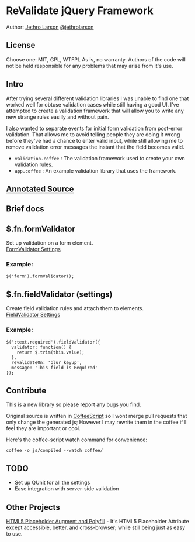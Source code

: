 ReValidate jQuery Framework
===========================
Author: [Jethro Larson](http://github.com/jethrolarson) [@jethrolarson](http://twitter.com/jethrolarson)

License
-------
Choose one: MIT, GPL, WTFPL
As is, no warranty. Authors of the code will not be held responsible for any problems that may arise from it's use.

Intro
-----
After trying several different validation libraries I was unable to find one that worked well for obtuse validation cases while still having a good UI. I've attempted to create a validation framework that will allow you to write any new strange rules easilly and without pain. 

I also wanted to separate events for initial form validation from post-error validation. That allows me to avoid telling people they are doing it wrong before they've had a chance to enter valid input, while still allowing me to remove validation error messages the instant that the field becomes valid.

* `validation.coffee` : The validation framework used to create your own validation rules.  
* `app.coffee` : An example validation library that uses the framework.

[Annotated Source](docs/validation.html)
----------------------------------------

Brief docs
----------
## $.fn.formValidator
Set up validation on a form element.  
[FormValidator Settings](http://jethrolarson.github.com/revalidate/docs/validation.html#section-23)

### Example: 

    $('form').formValidator();

## $.fn.fieldValidator (settings)
Create field validation rules and attach them to elements.  
[FieldValidator Settings](http://jethrolarson.github.com/revalidate/docs/validation.html#section-4)

### Example:

    $(':text.required').fieldValidator({
      validator: function() {
        return $.trim(this.value);
      },
      revalidateOn: 'blur keyup',
      message: 'This field is Required'
    });

Contribute
----------
This is a new library so please report any bugs you find.

Original source is written in [CoffeeScript](http://jashkenas.github.com/coffee-script) so I wont merge pull requests that only change the generated js; However I may rewrite them in the coffee if I feel they are important or cool.

Here's the coffee-script watch command for convenience:

    coffee -o js/compiled --watch coffee/

TODO
----
* Set up QUnit for all the settings
* Ease integration with server-side validation

Other Projects
--------------
[HTML5 Placeholder Augment and Polyfill](http://github.com/jethrolarson/placeholder-augment) - It's HTML5 Placeholder Attribute except accessible, better, and cross-browser; while still being just as easy to use.

